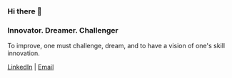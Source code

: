 ### Hi there 👋

### Innovator. Dreamer. Challenger
To improve, one must challenge, dream, and to have a vision of one's skill innovation.

[LinkedIn](https://www.linkedin.com/in/jamthedev2004/) | [Email](mailto:2004jamvillarosa@gmail.com)

<!--
**JamTheDev/JamTheDev** is a ✨ _special_ ✨ repository because its `README.md` (this file) appears on your GitHub profile.

Here are some ideas to get you started:

- 🔭 I’m currently working on ...
- 🌱 I’m currently learning ...
- 👯 I’m looking to collaborate on ...
- 🤔 I’m looking for help with ...
- 💬 Ask me about ...
- 📫 How to reach me: ...
- 😄 Pronouns: ...
- ⚡ Fun fact: ...
-->
